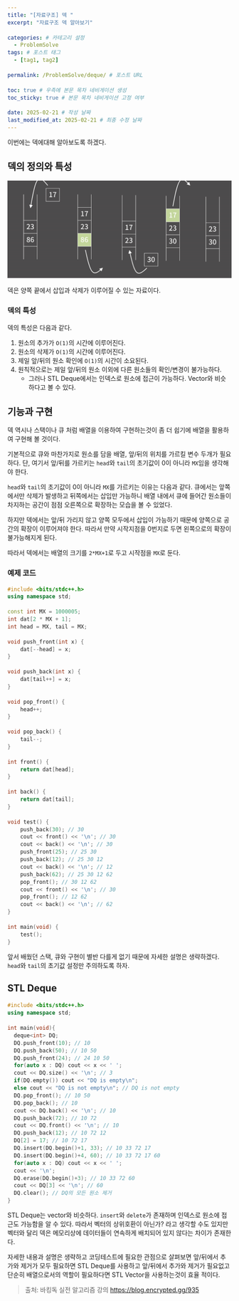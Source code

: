 ```yaml
---
title: "[자료구조] 덱 "
excerpt: "자료구조 덱 알아보기"

categories: # 카테고리 설정
  - ProblemSolve
tags: # 포스트 태그
  - [tag1, tag2]

permalink: /ProblemSolve/deque/ # 포스트 URL

toc: true # 우측에 본문 목차 네비게이션 생성
toc_sticky: true # 본문 목차 네비게이션 고정 여부

date: 2025-02-21 # 작성 날짜
last_modified_at: 2025-02-21 # 최종 수정 날짜
---
```


이번에는 덱에대해 알아보도록 하겠다.

## 덱의 정의와 특성

![deque](/assets/images/posts_img/deque.png)

덱은 양쪽 끝에서 삽입과 삭제가 이루어질 수 있는 자료이다. 

### 덱의 특성

덱의 특성은 다음과 같다.

1. 원소의 추가가 `O(1)`의 시간에 이루어진다.
2. 원소의 삭제가 `O(1)`의 시간에 이루어진다.
3. 제일 앞/뒤의 원소 확인에 `O(1)`의 시간이 소요된다.
4. 원칙적으로는 제일 앞/뒤의 원소 이외에 다른 원소들의 확인/변경이 불가능하다.
    - 그러나 STL Deque에서는 인덱스로 원소에 접근이 가능하다. Vector와 비슷하다고 볼 수 있다.

## 기능과 구현

덱 역시나 스택이나 큐 처럼 배열을 이용하여 구현하는것이 좀 더 쉽기에 배열을 활용하여 구현해 볼 것이다.

기본적으로 큐와 마찬가지로 원소를 담을 배열, 앞/뒤의 위치를 가르킬 변수 두개가 필요하다. 단, 여기서 앞/뒤를 가르키는 `head`와 `tail`의 초기값이 0이 아니라 `MX`임을 생각해야 한다.

`head`와 `tail`의 초기값이 0이 아니라 `MX`를 가르키는 이유는 다음과 같다.
큐에서는 앞쪽에서만 삭제가 발생하고 뒤쪽에서는 삽입만 가능하니 배열 내에서 큐에 들어간 원소들이 차지하는 공간이 점점 오른쪽으로 확장하는 모습을 볼 수 있었다.

하지만 덱에서는 앞/뒤 가리지 않고 양쪽 모두에서 삽입이 가능하기 때문에 양쪽으로 공간의 확장이 이루어져야 한다. 따라서 만약 시작지점을 0번지로 두면 왼쪽으로의 확장이 불가능해지게 된다. 

따라서 덱에서는 배열의 크기를 `2*MX+1`로 두고 시작점을 `MX`로 둔다.

### 예제 코드
```c++
#include <bits/stdc++.h>
using namespace std;

const int MX = 1000005;
int dat[2 * MX + 1];
int head = MX, tail = MX;

void push_front(int x) {
	dat[--head] = x;
}

void push_back(int x) {
	dat[tail++] = x;
}

void pop_front() {
	head++;
}

void pop_back() {
	tail--;
}

int front() {
	return dat[head];
}

int back() {
	return dat[tail];
}

void test() {
	push_back(30); // 30
	cout << front() << '\n'; // 30
	cout << back() << '\n'; // 30
	push_front(25); // 25 30
	push_back(12); // 25 30 12
	cout << back() << '\n'; // 12
	push_back(62); // 25 30 12 62
	pop_front(); // 30 12 62
	cout << front() << '\n'; // 30
	pop_front(); // 12 62
	cout << back() << '\n'; // 62
}

int main(void) {
	test();
}
```

앞서 배웠던 스택, 큐와 구현이 별반 다를게 없기 때문에 자세한 설명은 생략하겠다.
`head`와 `tail`의 초기값 설정만 주의하도록 하자.

## STL Deque
```c++
#include <bits/stdc++.h>
using namespace std;

int main(void){
  deque<int> DQ;
  DQ.push_front(10); // 10
  DQ.push_back(50); // 10 50
  DQ.push_front(24); // 24 10 50
  for(auto x : DQ) cout << x << ' ';
  cout << DQ.size() << '\n'; // 3
  if(DQ.empty()) cout << "DQ is empty\n";
  else cout << "DQ is not empty\n"; // DQ is not empty
  DQ.pop_front(); // 10 50
  DQ.pop_back(); // 10
  cout << DQ.back() << '\n'; // 10
  DQ.push_back(72); // 10 72
  cout << DQ.front() << '\n'; // 10
  DQ.push_back(12); // 10 72 12
  DQ[2] = 17; // 10 72 17
  DQ.insert(DQ.begin()+1, 33); // 10 33 72 17
  DQ.insert(DQ.begin()+4, 60); // 10 33 72 17 60
  for(auto x : DQ) cout << x << ' ';
  cout << '\n';
  DQ.erase(DQ.begin()+3); // 10 33 72 60
  cout << DQ[3] << '\n'; // 60
  DQ.clear(); // DQ의 모든 원소 제거
}
```

STL Deque는 vector와 비슷하다. `insert`와 `delete`가 존재하며 인덱스로 원소에 접근도 가능함을 알 수 있다. 따라서 벡터의 상위호환이 아닌가? 라고 생각할 수도 있지만 벡터와 달리 덱은 메모리상에 데이터들이 연속하게 배치되어 있지 않다는 차이가 존재한다.

자세한 내용과 설명은 생략하고 코딩테스트에 필요한 관점으로 살펴보면 앞/뒤에서 추가와 제거가 모두 필요하면 STL Deque를 사용하고 앞/뒤에서 추가와 제거가 필요없고 단순히 배열으로서의 역할이 필요하다면 STL Vector을 사용하는것이 효율 적이다.

>출처: 바킹독 실전 알고리즘 강의 https://blog.encrypted.gg/935